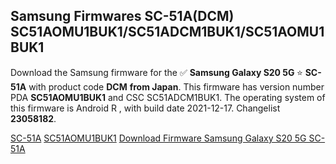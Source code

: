 <h2>Samsung Firmwares SC-51A(DCM) SC51AOMU1BUK1/SC51ADCM1BUK1/SC51AOMU1BUK1</h2>
Download the Samsung firmware for the ✅ <strong>Samsung Galaxy S20 5G </strong> ⭐ <strong>SC-51A</strong> with product code <strong>DCM</strong> <strong> from Japan</strong>. This firmware has version number PDA <strong>SC51AOMU1BUK1</strong> and CSC SC51ADCM1BUK1. The operating system of this firmware is Android R , with build date 2021-12-17. Changelist <strong>23058182</strong>.


[SC-51A](https://samfirm.shop/samsung/model/SC-51A)
[SC51AOMU1BUK1](https://samfirm.shop/samsung/pda/SC51AOMU1BUK1)
[Download Firmware Samsung Galaxy S20 5G SC-51A](https://samfirm.shop/samsung/firmware/483316)
